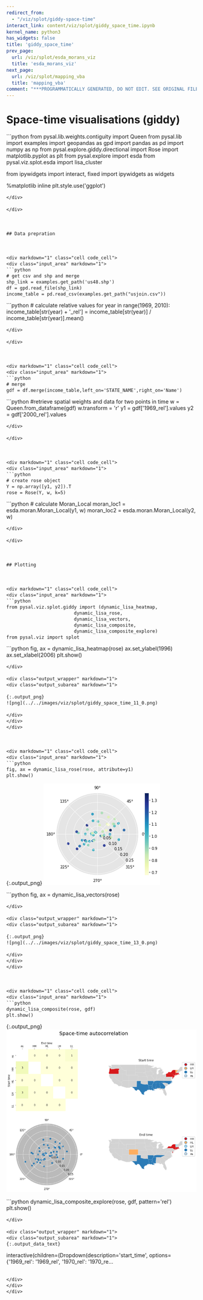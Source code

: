 ```yaml
---
redirect_from:
  - "/viz/splot/giddy-space-time"
interact_link: content/viz/splot/giddy_space_time.ipynb
kernel_name: python3
has_widgets: false
title: 'giddy_space_time'
prev_page:
  url: /viz/splot/esda_morans_viz
  title: 'esda_morans_viz'
next_page:
  url: /viz/splot/mapping_vba
  title: 'mapping_vba'
comment: "***PROGRAMMATICALLY GENERATED, DO NOT EDIT. SEE ORIGINAL FILES IN /content***"
---
```



# Space-time visualisations (giddy)



<div markdown="1" class="cell code_cell">
<div class="input_area" markdown="1">
```python
from pysal.lib.weights.contiguity import Queen
from pysal.lib import examples
import geopandas as gpd
import pandas as pd
import numpy as np
from pysal.explore.giddy.directional import Rose
import matplotlib.pyplot as plt
from pysal.explore import esda
from pysal.viz.splot.esda import lisa_cluster

from ipywidgets import interact, fixed
import ipywidgets as widgets

%matplotlib inline
plt.style.use('ggplot')

```
</div>

</div>



## Data prepration



<div markdown="1" class="cell code_cell">
<div class="input_area" markdown="1">
```python
# get csv and shp and merge
shp_link = examples.get_path('us48.shp')
df = gpd.read_file(shp_link)
income_table = pd.read_csv(examples.get_path("usjoin.csv"))

```
</div>

</div>



<div markdown="1" class="cell code_cell">
<div class="input_area" markdown="1">
```python
# calculate relative values
for year in range(1969, 2010):
    income_table[str(year) + '_rel'] = income_table[str(year)] / income_table[str(year)].mean()

```
</div>

</div>



<div markdown="1" class="cell code_cell">
<div class="input_area" markdown="1">
```python
# merge
gdf = df.merge(income_table,left_on='STATE_NAME',right_on='Name')

```
</div>

</div>



<div markdown="1" class="cell code_cell">
<div class="input_area" markdown="1">
```python
#retrieve spatial weights and data for two points in time
w = Queen.from_dataframe(gdf)
w.transform = 'r'
y1 = gdf['1969_rel'].values
y2 = gdf['2000_rel'].values

```
</div>

</div>



<div markdown="1" class="cell code_cell">
<div class="input_area" markdown="1">
```python
# create rose object
Y = np.array([y1, y2]).T
rose = Rose(Y, w, k=5)

```
</div>

</div>



<div markdown="1" class="cell code_cell">
<div class="input_area" markdown="1">
```python
# calculate Moran_Local
moran_loc1 = esda.moran.Moran_Local(y1, w)
moran_loc2 = esda.moran.Moran_Local(y2, w)

```
</div>

</div>



## Plotting



<div markdown="1" class="cell code_cell">
<div class="input_area" markdown="1">
```python
from pysal.viz.splot.giddy import (dynamic_lisa_heatmap,
                         dynamic_lisa_rose,
                         dynamic_lisa_vectors,
                         dynamic_lisa_composite,
                         dynamic_lisa_composite_explore)
from pysal.viz import splot

```
</div>

</div>



<div markdown="1" class="cell code_cell">
<div class="input_area" markdown="1">
```python
fig, ax = dynamic_lisa_heatmap(rose)
ax.set_ylabel(1996)
ax.set_xlabel(2006)
plt.show()

```
</div>

<div class="output_wrapper" markdown="1">
<div class="output_subarea" markdown="1">

{:.output_png}
![png](../../images/viz/splot/giddy_space_time_11_0.png)

</div>
</div>
</div>



<div markdown="1" class="cell code_cell">
<div class="input_area" markdown="1">
```python
fig, ax = dynamic_lisa_rose(rose, attribute=y1)
plt.show()

```
</div>

<div class="output_wrapper" markdown="1">
<div class="output_subarea" markdown="1">

{:.output_png}
![png](../../images/viz/splot/giddy_space_time_12_0.png)

</div>
</div>
</div>



<div markdown="1" class="cell code_cell">
<div class="input_area" markdown="1">
```python
fig, ax = dynamic_lisa_vectors(rose)

```
</div>

<div class="output_wrapper" markdown="1">
<div class="output_subarea" markdown="1">

{:.output_png}
![png](../../images/viz/splot/giddy_space_time_13_0.png)

</div>
</div>
</div>



<div markdown="1" class="cell code_cell">
<div class="input_area" markdown="1">
```python
dynamic_lisa_composite(rose, gdf)
plt.show()

```
</div>

<div class="output_wrapper" markdown="1">
<div class="output_subarea" markdown="1">

{:.output_png}
![png](../../images/viz/splot/giddy_space_time_14_0.png)

</div>
</div>
</div>



<div markdown="1" class="cell code_cell">
<div class="input_area" markdown="1">
```python
dynamic_lisa_composite_explore(rose, gdf, pattern='rel')
plt.show()

```
</div>

<div class="output_wrapper" markdown="1">
<div class="output_subarea" markdown="1">
{:.output_data_text}
```
interactive(children=(Dropdown(description='start_time', options={'1969_rel': '1969_rel', '1970_rel': '1970_re…
```

</div>
</div>
</div>

